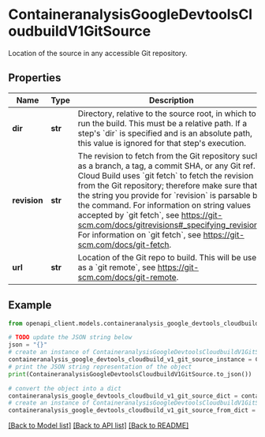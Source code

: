 # ContaineranalysisGoogleDevtoolsCloudbuildV1GitSource

Location of the source in any accessible Git repository.

## Properties

Name | Type | Description | Notes
------------ | ------------- | ------------- | -------------
**dir** | **str** | Directory, relative to the source root, in which to run the build. This must be a relative path. If a step&#39;s &#x60;dir&#x60; is specified and is an absolute path, this value is ignored for that step&#39;s execution. | [optional] 
**revision** | **str** | The revision to fetch from the Git repository such as a branch, a tag, a commit SHA, or any Git ref. Cloud Build uses &#x60;git fetch&#x60; to fetch the revision from the Git repository; therefore make sure that the string you provide for &#x60;revision&#x60; is parsable by the command. For information on string values accepted by &#x60;git fetch&#x60;, see https://git-scm.com/docs/gitrevisions#_specifying_revisions. For information on &#x60;git fetch&#x60;, see https://git-scm.com/docs/git-fetch. | [optional] 
**url** | **str** | Location of the Git repo to build. This will be used as a &#x60;git remote&#x60;, see https://git-scm.com/docs/git-remote. | [optional] 

## Example

```python
from openapi_client.models.containeranalysis_google_devtools_cloudbuild_v1_git_source import ContaineranalysisGoogleDevtoolsCloudbuildV1GitSource

# TODO update the JSON string below
json = "{}"
# create an instance of ContaineranalysisGoogleDevtoolsCloudbuildV1GitSource from a JSON string
containeranalysis_google_devtools_cloudbuild_v1_git_source_instance = ContaineranalysisGoogleDevtoolsCloudbuildV1GitSource.from_json(json)
# print the JSON string representation of the object
print(ContaineranalysisGoogleDevtoolsCloudbuildV1GitSource.to_json())

# convert the object into a dict
containeranalysis_google_devtools_cloudbuild_v1_git_source_dict = containeranalysis_google_devtools_cloudbuild_v1_git_source_instance.to_dict()
# create an instance of ContaineranalysisGoogleDevtoolsCloudbuildV1GitSource from a dict
containeranalysis_google_devtools_cloudbuild_v1_git_source_from_dict = ContaineranalysisGoogleDevtoolsCloudbuildV1GitSource.from_dict(containeranalysis_google_devtools_cloudbuild_v1_git_source_dict)
```
[[Back to Model list]](../README.md#documentation-for-models) [[Back to API list]](../README.md#documentation-for-api-endpoints) [[Back to README]](../README.md)


